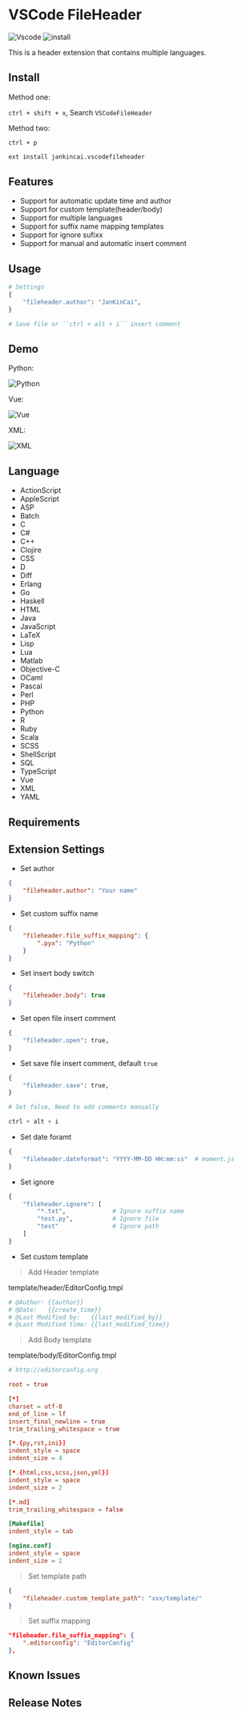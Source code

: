 # VSCode FileHeader

![Vscode](https://vsmarketplacebadge.apphb.com/version-short/jankincai.vscodefileheader.svg?style=flat-square) ![install](https://vsmarketplacebadge.apphb.com/installs-short/jankincai.vscodefileheader.svg?style=flat-square)

This is a header extension that contains multiple languages.

## Install

Method one:

``ctrl + shift + x``, Search ``VSCodeFileHeader``

Method two:

``ctrl + p``

```bash
ext install jankincai.vscodefileheader
```

## Features

* Support for automatic update time and author
* Support for custom template(header/body)
* Support for multiple languages
* Support for suffix name mapping templates
* Support for ignore sufixx
* Support for manual and automatic insert comment

## Usage

```python
# Settings
{
    "fileheader.author": "JanKinCai",
}

# Save file or ``ctrl + alt + i`` insert comment
```

## Demo

Python:

![Python](images/python.png)

Vue:

![Vue](images/vue.png)

XML:

![XML](images/xml.png)

## Language

* ActionScript
* AppleScript
* ASP
* Batch
* C
* C#
* C++
* Clojire
* CSS
* D
* Diff
* Erlang
* Go
* Haskell
* HTML
* Java
* JavaScript
* LaTeX
* Lisp
* Lua
* Matlab
* Objective-C
* OCaml
* Pascal
* Perl
* PHP
* Python
* R
* Ruby
* Scala
* SCSS
* ShellScript
* SQL
* TypeScript
* Vue
* XML
* YAML

## Requirements

## Extension Settings

* Set author

```json
{
    "fileheader.author": "Your name"
}
```

* Set custom suffix name

```json
{
    "fileheader.file_suffix_mapping": {
        ".pyx": "Python"
    }
}
```

* Set insert body switch

```json
{
    "fileheader.body": true
}
```

* Set open file insert comment

```python
{
    "fileheader.open": true,
}
```

* Set save file insert comment, default ``true``

```python
{
    "fileheader.save": true,
}

# Set false, Need to add comments manually

ctrl + alt + i
```

* Set date foramt

```python
{
    "fileheader.dateformat": "YYYY-MM-DD HH:mm:ss"  # moment.js
}
```

* Set ignore

```python
{
    "fileheader.ignore": [
        "*.txt",             # Ignore suffix name
        "test.py",           # Ignore file
        "test"               # Ignore path
    ]
}
```

* Set custom template

> Add Header template

template/header/EditorConfig.tmpl

```conf
# @Author: {{author}}
# @Date:   {{create_time}}
# @Last Modified by:   {{last_modified_by}}
# @Last Modified time: {{last_modified_time}}


```

> Add Body template

template/body/EditorConfig.tmpl

```conf
# http://editorconfig.org

root = true

[*]
charset = utf-8
end_of_line = lf
insert_final_newline = true
trim_trailing_whitespace = true

[*.{py,rst,ini}]
indent_style = space
indent_size = 4

[*.{html,css,scss,json,yml}]
indent_style = space
indent_size = 2

[*.md]
trim_trailing_whitespace = false

[Makefile]
indent_style = tab

[nginx.conf]
indent_style = space
indent_size = 2
```

> Set template path

```json
{
    "fileheader.custom_template_path": "xxx/template/"
}
```

> Set suffix mapping

```json
"fileheader.file_suffix_mapping": {
    ".editorconfig": "EditorConfig"
},
```

## Known Issues

## Release Notes
